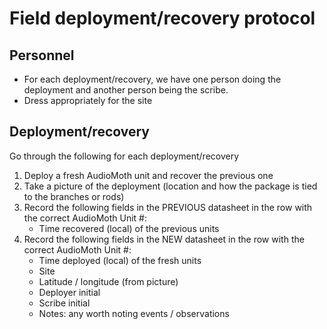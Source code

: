 # Field deployment/recovery protocol

## Personnel

- For each deployment/recovery, we have one person doing the deployment and another person being the scribe.
- Dress appropriately for the site


## Deployment/recovery

Go through the following for each deployment/recovery
1. Deploy a fresh AudioMoth unit and recover the previous one
2. Take a picture of the deployment (location and how the package is tied to the branches or rods)
3. Record the following fields in the PREVIOUS datasheet in the row with the correct AudioMoth Unit #:
    - Time recovered (local) of the previous units
4. Record the following fields in the NEW datasheet in the row with the correct AudioMoth Unit #:
    - Time deployed (local) of the fresh units
    - Site
    - Latitude / longitude (from picture)
    - Deployer initial
    - Scribe initial
    - Notes: any worth noting events / observations
